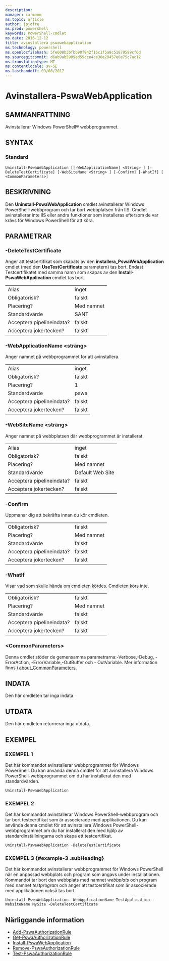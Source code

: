 ```yaml
---
description: 
manager: carmonm
ms.topic: article
author: jpjofre
ms.prod: powershell
keywords: PowerShell-cmdlet
ms.date: 2016-12-12
title: avinstallera pswawebapplication
ms.technology: powershell
ms.openlocfilehash: 5fe608b3bfbb90f842f16c1f5a8c51879589cf6d
ms.sourcegitcommit: d6ab9ab5909ed59cce4ce30e29457e0e75c7ac12
ms.translationtype: MT
ms.contentlocale: sv-SE
ms.lasthandoff: 09/08/2017
---
```

# <a name="uninstall-pswawebapplication"></a>Avinstallera-PswaWebApplication

## <a name="synopsis"></a>SAMMANFATTNING

Avinstallerar Windows PowerShell® webbprogrammet.

## <a name="syntax"></a>SYNTAX

### <a name="default"></a>Standard
```
Uninstall-PswaWebApplication [[-WebApplicationName] <String> ] [-DeleteTestCertificate] [-WebSiteName <String> ] [-Confirm] [-WhatIf] [ <CommonParameters>]
```

## <a name="description"></a>BESKRIVNING

Den **Uninstall-PswaWebApplication** cmdlet avinstallerar Windows PowerShell-webbprogram och tar bort webbplatsen från IIS. Cmdlet avinstallerar inte IIS eller andra funktioner som installeras eftersom de var krävs för Windows PowerShell för att köra.

## <a name="parameters"></a>PARAMETRAR

### <a name="-deletetestcertificate"></a>-DeleteTestCertificate

Anger att testcertifikat som skapats av den **installera\_PswaWebApplication** cmdlet (med den **UseTestCertificate** parametern) tas bort.
Endast Testcertifikatet med samma namn som skapas av den **Install-PswaWebApplication** cmdlet tas bort.

|||  
|-|-|
| Alias                              | inget                                 |
| Obligatorisk?                            | falskt                                |
| Placering?                            | Med namnet                                |
| Standardvärde                        | SANT                                 |
| Acceptera pipelineindata?               | falskt                                |
| Acceptera jokertecken?          | falskt                                |

### <a name="-webapplicationname-ltstringgt"></a>-WebApplicationName &lt;sträng&gt;

Anger namnet på webbprogrammet för att avinstallera.

|||  
|-|-|
| Alias                              | inget                                 |
| Obligatorisk?                            | falskt                                |
| Placering?                            | 1                                    |
| Standardvärde                        | pswa                                 |
| Acceptera pipelineindata?               | falskt                                |
| Acceptera jokertecken?          | falskt                                |

### <a name="-websitename-ltstringgt"></a>-WebSiteName &lt;sträng&gt;

Anger namnet på webbplatsen där webbprogrammet är installerat.

|||  
|-|-|
| Alias                              | inget                                 |
| Obligatorisk?                            | falskt                                |
| Placering?                            | Med namnet                                |
| Standardvärde                        | Default Web Site                     |
| Acceptera pipelineindata?               | falskt                                |
| Acceptera jokertecken?          | falskt                                |

### <a name="-confirm"></a>-Confirm

Uppmanar dig att bekräfta innan du kör cmdleten.

|||  
|-|-|
| Obligatorisk?                            | falskt                                |
| Placering?                            | Med namnet                                |
| Standardvärde                        | falskt                                |
| Acceptera pipelineindata?               | falskt                                |
| Acceptera jokertecken?          | falskt                                |

### <a name="-whatif"></a>-WhatIf

Visar vad som skulle hända om cmdleten kördes.
Cmdleten körs inte.

|||  
|-|-|
| Obligatorisk?                            | falskt                                |
| Placering?                            | Med namnet                                |
| Standardvärde                        | falskt                                |
| Acceptera pipelineindata?               | falskt                                |
| Acceptera jokertecken?          | falskt                                |

### <a name="ltcommonparametersgt"></a>&lt;CommonParameters&gt;

Denna cmdlet stöder de gemensamma parametrarna:-Verbose,-Debug, - ErrorAction, -ErrorVariable,-OutBuffer och - OutVariable.
Mer information finns i [about_CommonParameters](http://go.microsoft.com/fwlink/p/?LinkID=113216).

## <a name="inputs"></a>INDATA

Den här cmdleten tar inga indata.

## <a name="outputs"></a>UTDATA

Den här cmdleten returnerar inga utdata.

## <a name="examples"></a>EXEMPEL

### <a name="example-1"></a>EXEMPEL 1

Det här kommandot avinstallerar webbprogrammet för Windows PowerShell.
Du kan använda denna cmdlet för att avinstallera Windows PowerShell-webbprogrammet om du har installerat den med standardvärden.

```PowerShell
Uninstall-PswaWebApplication
```

### <a name="example-2"></a>EXEMPEL 2

Det här kommandot avinstallerar Windows PowerShell-webbprogram och tar bort testcertifikat som är associerade med applikationen.
Du kan använda denna cmdlet för att avinstallera Windows PowerShell-webbprogrammet om du har installerat den med hjälp av standardinställningarna och skapa ett testcertifikat.

```PowerShell
Uninstall-PswaWebApplication -DeleteTestCertificate
```

### <a name="example-3-example-3-subheading"></a>EXEMPEL 3 {#example-3 .subHeading}

Det här kommandot avinstallerar webbprogrammet för Windows PowerShell när en anpassad webbplats och program som angavs under installationen.
Kommandot tar bort den webbplats med namnet *webbplats* och program med namnet *testprogram* och anger att testcertifikat som är associerade med applikationen också tas bort.

```
Uninstall-PswaWebApplication -WebApplicationName TestApplication -WebsiteName MySite -DeleteTestCertificate
```

## <a name="related-topics"></a>Närliggande information

- [Add-PswaAuthorizationRule](add-pswaauthorizationrule.md)
- [Get-PswaAuthorizationRule](get-pswaauthorizationrule.md)
- [Install-PswaWebApplication](install-pswawebapplication.md)
- [Remove-PswaAuthorizationRule](remove-pswaauthorizationrule.md)
- [Test-PswaAuthorizationRule](test-pswaauthorizationrule.md)
